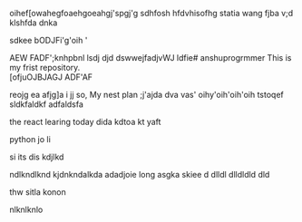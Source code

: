oihef[owahegfoaehgoeahgj'spgj'g
sdhfosh
hfdvhisofhg
statia
wang
fjba
v;d
klshfda
dnka

sdkee
bODJFi'g'oih
'

AEW
FADF';knhpbnl
lsdj
djd
dswwejfadjvWJ
ldfie# anshuprogrmmer
This is my frist repository.
<br>[ofjuOJBJAGJ
ADF'AF

reojg
ea
afjg]a
i
jj
so, My nest plan
;j'ajda
dva
vas'
oihy'oih'oih'oih tstoqef
sldkfaldkf
adfaldsfa
<html>
  
the react learing 
today dida kdtoa
kt yaft 

python
jo li


si  its dis kdjlkd

ndlkndlknd
kjdnkndalkda
adadjoie
long asgka
skiee
d
dlldl
dlldldld
dld

thw sitla
konon

nlknlknlo

